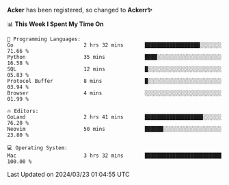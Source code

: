 **Acker** has been registered, so changed to **Ackerr✨**

<!--START_SECTION:waka-->
📊 **This Week I Spent My Time On** 

```text
💬 Programming Languages: 
Go                       2 hrs 32 mins       ██████████████████░░░░░░░   71.66 % 
Python                   35 mins             ████░░░░░░░░░░░░░░░░░░░░░   16.58 % 
SQL                      12 mins             █░░░░░░░░░░░░░░░░░░░░░░░░   05.83 % 
Protocol Buffer          8 mins              █░░░░░░░░░░░░░░░░░░░░░░░░   03.94 % 
Browser                  4 mins              ░░░░░░░░░░░░░░░░░░░░░░░░░   01.99 % 

🔥 Editors: 
GoLand                   2 hrs 41 mins       ███████████████████░░░░░░   76.20 % 
Neovim                   50 mins             ██████░░░░░░░░░░░░░░░░░░░   23.80 % 

💻 Operating System: 
Mac                      3 hrs 32 mins       █████████████████████████   100.00 % 
```


 Last Updated on 2024/03/23 01:04:55 UTC
<!--END_SECTION:waka-->
